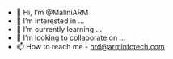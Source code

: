 - 👋 Hi, I’m @MaliniARM
- 👀 I’m interested in ...
- 🌱 I’m currently learning ...
- 💞️ I’m looking to collaborate on ...
- 📫 How to reach me - hrd@arminfotech.com

<!---
MaliniARM/MaliniARM is a ✨ special ✨ repository because its `README.md` (this file) appears on your GitHub profile.
You can click the Preview link to take a look at your changes.
--->
